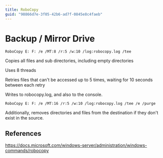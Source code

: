 ```yaml
---
title: RoboCopy
guid: "98866d7e-3f05-42b6-ad7f-0845e8c4faeb"
---
```


# Backup / Mirror Drive

```
RoboCopy E: F: /e /MT:8 /r:5 /w:10 /log:robocopy.log /tee
```

Copies all files and sub directories, including empty directories

Uses 8 threads

Retries files that can't be accessed up to 5 times, waiting for 10 seconds between each retry

Writes to robocopy.log, and also to the console.

```
RoboCopy E: F: /e /MT:16 /r:5 /w:10 /log:robocopy.log /tee /e /purge
```

Additionally, removes directories and files from the destination if they don't exist in the source.

## References

https://docs.microsoft.com/windows-server/administration/windows-commands/robocopy

